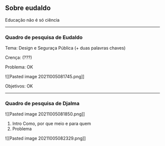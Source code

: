 ## Sobre eudaldo

Educação não é só ciência

----
### Quadro de pesquisa de Eudaldo
Tema: Design e Seguraça Pública
(+ duas palavras chaves)

Crença: (???)

Problema: OK

![[Pasted image 20211005081745.png]]

Objetivos: OK

----
### Quadro de pesquisa de Djalma

![[Pasted image 20211005081850.png]]

1. Intro Como, por que meio e para quem
2. Problema


![[Pasted image 20211005082329.png]]


